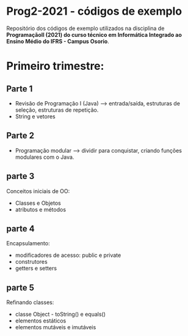 # Prog2-2021 - códigos de exemplo
Repositório dos códigos de exemplo utilizados na disciplina de **ProgramaçãoII (2021) do curso técnico em Informática Integrado ao Ensino Médio do IFRS - Campus Osorio**.
# Primeiro trimestre:

## Parte 1
* Revisão de Programação I (Java) --> entrada/saída, estruturas de seleção, estruturas de repetição.
* String e vetores

## Parte 2
* Programação modular --> dividir para conquistar, criando funções modulares com o Java.



## parte 3
Conceitos iniciais de OO: 
* Classes e Objetos
* atributos e métodos


## parte 4
Encapsulamento: 
* modificadores de acesso: public e private
* construtores
* getters e setters


## parte 5
Refinando classes: 
* classe Object - toString() e equals()
* elementos estáticos
* elementos mutáveis e imutáveis

<!--
## aula 4

## aula 5
Associando classes: 
* tipos de associação
* composição e agregação
* UML - diagrama de classes

## aula 6
Herança:
* herança entre classes
* modificador de acesso protectec
* reescrita de método

## aula 7
Classes abstratas e polimorfismo:
* classes abstratas X classes concretas
* métodos abstratos
* ganhos do polimorfismo

## aula 8
Interfaces:
* criação de interfaces
* implementação de interfaces
* ganhos do polimorfismo

## aula 9
Exceptions:
* bloco try/catch e lançando uma exception
* exceptions verificadas e não verificadas
* criando as nossas próprias exceptions
-->
